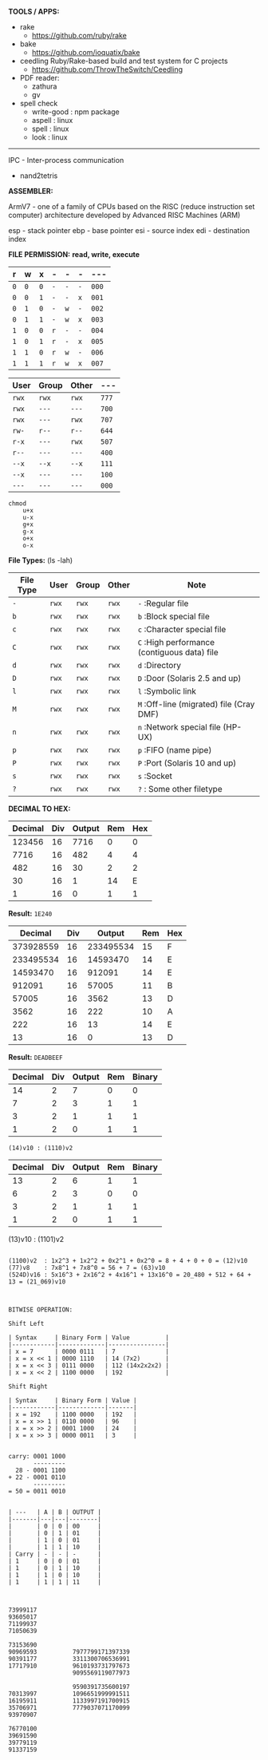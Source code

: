 __TOOLS / APPS:__
- rake
    - https://github.com/ruby/rake
- bake
    - https://github.com/ioquatix/bake
- ceedling
    Ruby/Rake-based build and test system for C projects
    - https://github.com/ThrowTheSwitch/Ceedling
- PDF reader:
    - zathura
    - gv
- spell check
    - write-good : npm package
    - aspell     : linux
    - spell      : linux
    - look       : linux

-------------------------------------------------------------

IPC - Inter-process communication

- nand2tetris


__ASSEMBLER:__

ArmV7 - one of a family of CPUs based on the RISC (reduce instruction set computer) architecture
developed by Advanced RISC Machines (ARM)

esp - stack pointer
ebp - base pointer
esi - source index
edi - destination index



__FILE PERMISSION:__
__read, write, execute__

| r | w | x | - | - | - | --- |
|---|---|---|---|---|---|-----|
| `0` | `0` | `0` | `-` | `-` | `-` | `000` |
| `0` | `0` | `1` | `-` | `-` | `x` | `001` |
| `0` | `1` | `0` | `-` | `w` | `-` | `002` |
| `0` | `1` | `1` | `-` | `w` | `x` | `003` |
| `1` | `0` | `0` | `r` | `-` | `-` | `004` |
| `1` | `0` | `1` | `r` | `-` | `x` | `005` |
| `1` | `1` | `0` | `r` | `w` | `-` | `006` |
| `1` | `1` | `1` | `r` | `w` | `x` | `007` |


| User | Group | Other | --- |
|------|-------|-------|-----|
| `rwx`  | `rwx`   | `rwx`   | `777` |
| `rwx`  | `---`   | `---`   | `700` |
| `rwx`  | `---`   | `rwx`   | `707` |
| `rw-`  | `r--`   | `r--`   | `644` |
| `r-x`  | `---`   | `rwx`   | `507` |
| `r--`  | `---`   | `---`   | `400` |
| `--x`  | `--x`   | `--x`   | `111` |
| `--x`  | `---`   | `---`   | `100` |
| `---`  | `---`   | `---`   | `000` |

``````
chmod
    u+x
    u-x
    g+x
    g-x
    o+x
    o-x
``````

__File Types:__ (ls -lah)

| File Type | User | Group | Other | Note                                       |
|-----------|------|-------|-------|--------------------------------------------|
| `-`         | `rwx`  | `rwx`   | `rwx`   | `-` :Regular file                            |
| `b`         | `rwx`  | `rwx`   | `rwx`   | `b` :Block special file                      |
| `c`         | `rwx`  | `rwx`   | `rwx`   | `c` :Character special file                  |
| `C`         | `rwx`  | `rwx`   | `rwx`   | `C` :High performance (contiguous data) file |
| `d`         | `rwx`  | `rwx`   | `rwx`   | `d` :Directory                               |
| `D`         | `rwx`  | `rwx`   | `rwx`   | `D` :Door (Solaris 2.5 and up)               |
| `l`         | `rwx`  | `rwx`   | `rwx`   | `l` :Symbolic link                           |
| `M`         | `rwx`  | `rwx`   | `rwx`   | `M` :Off-line (migrated) file (Cray DMF)     |
| `n`         | `rwx`  | `rwx`   | `rwx`   | `n` :Network special file (HP-UX)            |
| `p`         | `rwx`  | `rwx`   | `rwx`   | `p` :FIFO (name pipe)                        |
| `P`         | `rwx`  | `rwx`   | `rwx`   | `P` :Port (Solaris 10 and up)                |
| `s`         | `rwx`  | `rwx`   | `rwx`   | `s` :Socket                                  |
| `?`         | `rwx`  | `rwx`   | `rwx`   | `?` : Some other filetype                    |


__DECIMAL TO HEX:__

| Decimal | Div | Output | Rem | Hex |
|---------|-----|--------|-----|-----|
| 123456  | 16  | 7716   | 0   | 0   |
| 7716    | 16  | 482    | 4   | 4   |
| 482     | 16  | 30     | 2   | 2   |
| 30      | 16  | 1      | 14  | E   |
| 1       | 16  | 0      | 1   | 1   |

__Result:__ `1E240`

| Decimal   | Div | Output    | Rem | Hex |
|-----------|-----|-----------|-----|-----|
| 373928559 | 16  | 233495534 | 15  | F   |
| 233495534 | 16  | 14593470  | 14  | E   |
| 14593470  | 16  | 912091    | 14  | E   |
| 912091    | 16  | 57005     | 11  | B   |
| 57005     | 16  | 3562      | 13  | D   |
| 3562      | 16  | 222       | 10  | A   |
| 222       | 16  | 13        | 14  | E   |
| 13        | 16  | 0         | 13  | D   |

__Result:__ `DEADBEEF`


| Decimal | Div | Output | Rem | Binary |
|---------|-----|--------|-----|--------|
| 14      | 2   | 7      | 0   | 0      |
| 7       | 2   | 3      | 1   | 1      |
| 3       | 2   | 1      | 1   | 1      |
| 1       | 2   | 0      | 1   | 1      |

`(14)v10 : (1110)v2`


| Decimal | Div | Output | Rem | Binary |
|---------|-----|--------|-----|--------|
| 13      | 2   | 6      | 1   | 1      |
| 6       | 2   | 3      | 0   | 0      |
| 3       | 2   | 1      | 1   | 1      |
| 1       | 2   | 0      | 1   | 1      |

(13)v10 : (1101)v2


``````

(1100)v2  : 1x2^3 + 1x2^2 + 0x2^1 + 0x2^0 = 8 + 4 + 0 + 0 = (12)v10
(77)v8    : 7x8^1 + 7x8^0 = 56 + 7 = (63)v10
(524D)v16 : 5x16^3 + 2x16^2 + 4x16^1 + 13x16^0 = 20_480 + 512 + 64 + 13 = (21_069)v10



BITWISE OPERATION:

Shift Left

| Syntax     | Binary Form | Value          |
|------------|-------------|----------------|
| x = 7      | 0000 0111   | 7              |
| x = x << 1 | 0000 1110   | 14 (7x2)       |
| x = x << 3 | 0111 0000   | 112 (14x2x2x2) |
| x = x << 2 | 1100 0000   | 192            |

Shift Right

| Syntax     | Binary Form | Value |
|------------|-------------|-------|
| x = 192    | 1100 0000   | 192   |
| x = x >> 1 | 0110 0000   | 96    |
| x = x >> 2 | 0001 1000   | 24    |
| x = x >> 3 | 0000 0011   | 3     |


carry: 0001 1000
       ---------
  28 - 0001 1100
+ 22 - 0001 0110
       ---------
= 50 = 0011 0010


| ---   | A | B | OUTPUT |
|-------|---|---|--------|
|       | 0 | 0 | 00     |
|       | 0 | 1 | 01     |
|       | 1 | 0 | 01     |
|       | 1 | 1 | 10     |
| Carry | - | - | -      |
| 1     | 0 | 0 | 01     |
| 1     | 0 | 1 | 10     |
| 1     | 1 | 0 | 10     |
| 1     | 1 | 1 | 11     |



73999117
93605017
71199937
71050639

73153690
90969593          7977799171397339
90391177          3311300706536991
17717910          9610193731797673
                  9095569119077973

                  9590391735600197
70313997          1096651999991511
16195911          1133997191700915
35706971          7779037071170099
93970907

76770100
39691590
39779119
91337159
``````
